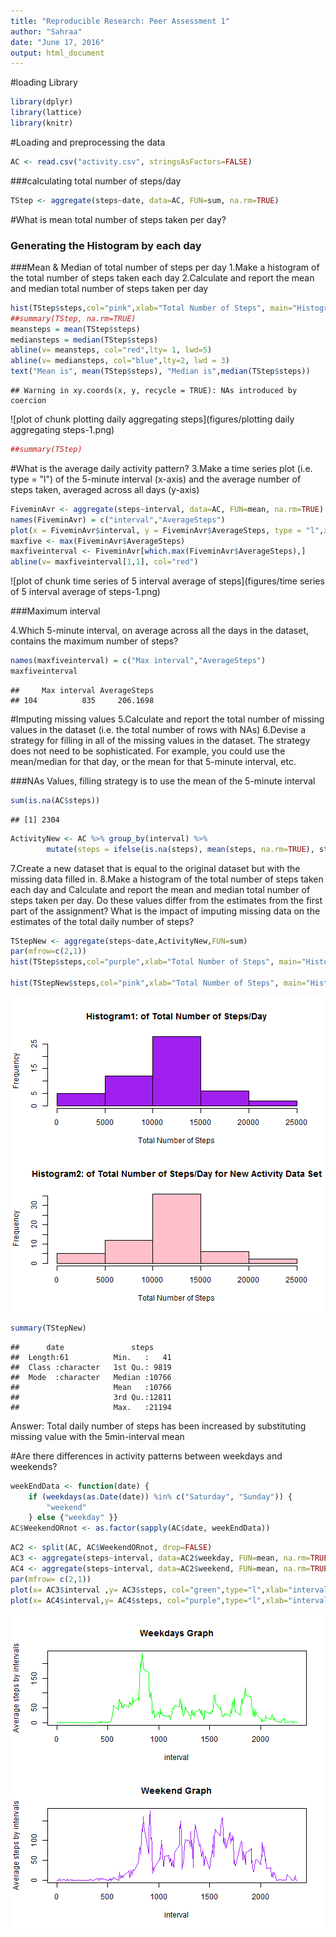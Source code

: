 ```yaml
---
title: "Reproducible Research: Peer Assessment 1"
author: "Sahraa"
date: "June 17, 2016"
output: html_document
---
```



#loading Library

```r
library(dplyr)
library(lattice)
library(knitr)
```
#Loading and preprocessing the data

```r
AC <- read.csv("activity.csv", stringsAsFactors=FALSE)
```

###calculating total number of steps/day

```r
TStep <- aggregate(steps~date, data=AC, FUN=sum, na.rm=TRUE)
```
#What is mean total number of steps taken per day?
### Generating the Histogram by each day
###Mean & Median of total number of steps per day
1.Make a histogram of the total number of steps taken each day
2.Calculate and report the mean and median total number of steps taken per day

```r
hist(TStep$steps,col="pink",xlab="Total Number of Steps", main="Histogram of Total Number of Steps/Day")
##summary(TStep, na.rm=TRUE)
meansteps = mean(TStep$steps)
mediansteps = median(TStep$steps)
abline(v= meansteps, col="red",lty= 1, lwd=5)
abline(v= mediansteps, col="blue",lty=2, lwd = 3)
text("Mean is", mean(TStep$steps), "Median is",median(TStep$steps))
```

```
## Warning in xy.coords(x, y, recycle = TRUE): NAs introduced by coercion
```

![plot of chunk plotting daily aggregating steps](figures/plotting daily aggregating steps-1.png)

```r
##summary(TStep)
```

#What is the average daily activity pattern?
3.Make a time series plot (i.e. type = "l") of the 5-minute interval (x-axis) and the average number of steps taken, averaged across all days (y-axis)

```r
FiveminAvr <- aggregate(steps~interval, data=AC, FUN=mean, na.rm=TRUE)
names(FiveminAvr) = c("interval","AverageSteps")
plot(x = FiveminAvr$interval, y = FiveminAvr$AverageSteps, type = "l",xlab="5 minute intervals", ylab="Average per day", col="purple") 
maxfive <- max(FiveminAvr$AverageSteps)
maxfiveinterval <- FiveminAvr[which.max(FiveminAvr$AverageSteps),]
abline(v= maxfiveinterval[1,1], col="red")
```

![plot of chunk time series of 5 interval average of steps](figures/time series of 5 interval average of steps-1.png)

###Maximum interval

4.Which 5-minute interval, on average across all the days in the dataset, contains the maximum number of steps?

```r
names(maxfiveinterval) = c("Max interval","AverageSteps")
maxfiveinterval
```

```
##     Max interval AverageSteps
## 104          835     206.1698
```
#Imputing missing values
5.Calculate and report the total number of missing values in the dataset (i.e. the total number of rows with NAs)
6.Devise a strategy for filling in all of the missing values in the dataset. The strategy does not need to be sophisticated. For example, you could use the mean/median for that day, or the mean for that 5-minute interval, etc.

###NAs Values, filling strategy is to use the mean of the 5-minute interval

```r
sum(is.na(AC$steps))
```

```
## [1] 2304
```

```r
ActivityNew <- AC %>% group_by(interval) %>%
        mutate(steps = ifelse(is.na(steps), mean(steps, na.rm=TRUE), steps))
```
7.Create a new dataset that is equal to the original dataset but with the missing data filled in.
8.Make a histogram of the total number of steps taken each day and Calculate and report the mean and median total number of steps taken per day. Do these values differ from the estimates from the first part of the assignment? What is the impact of imputing missing data on the estimates of the total daily number of steps?

```r
TStepNew <- aggregate(steps~date,ActivityNew,FUN=sum)
par(mfrow=c(2,1))
hist(TStep$steps,col="purple",xlab="Total Number of Steps", main="Histogram1: of Total Number of Steps/Day")

hist(TStepNew$steps,col="pink",xlab="Total Number of Steps", main="Histogram2: of Total Number of Steps/Day for New Activity Data Set")
```

![plot of chunk unnamed-chunk-2](figures/unnamed-chunk-2-1.png)

```r
summary(TStepNew)
```

```
##      date               steps      
##  Length:61          Min.   :   41  
##  Class :character   1st Qu.: 9819  
##  Mode  :character   Median :10766  
##                     Mean   :10766  
##                     3rd Qu.:12811  
##                     Max.   :21194
```
Answer: Total daily number of steps has been increased by substituting missing value with the 5min-interval mean

#Are there differences in activity patterns between weekdays and weekends?

```r
weekEndData <- function(date) {
    if (weekdays(as.Date(date)) %in% c("Saturday", "Sunday")) {
        "weekend"
    } else {"weekday" }}
AC$WeekendORnot <- as.factor(sapply(AC$date, weekEndData))
```


```r
AC2 <- split(AC, AC$WeekendORnot, drop=FALSE)
AC3 <- aggregate(steps~interval, data=AC2$weekday, FUN=mean, na.rm=TRUE)
AC4 <- aggregate(steps~interval, data=AC2$weekend, FUN=mean, na.rm=TRUE)
par(mfrow= c(2,1))
plot(x= AC3$interval ,y= AC3$steps, col="green",type="l",xlab="interval", ylab="Average steps by intervals", main="Weekdays Graph", )
plot(x= AC4$interval,y= AC4$steps, col="purple",type="l",xlab="interval", ylab="Average steps by intervals", main="Weekend Graph")
```

![plot of chunk unnamed-chunk-4](figures/unnamed-chunk-4-1.png)



